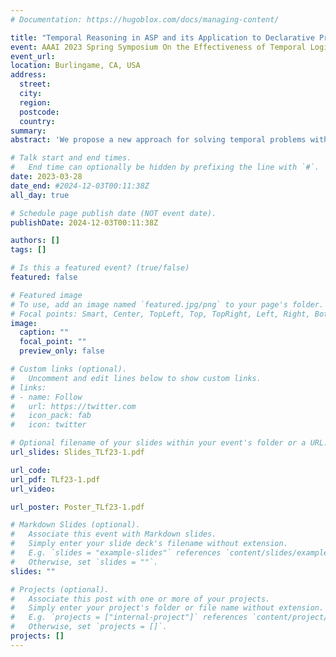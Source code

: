 ```yaml
---
# Documentation: https://hugoblox.com/docs/managing-content/

title: "Temporal Reasoning in ASP and its Application to Declarative Process Mining (TLf@AAAI-SSS'23)"
event: AAAI 2023 Spring Symposium On the Effectiveness of Temporal Logics on Finite Traces in AI
event_url:
location: Burlingame, CA, USA
address:
  street:
  city:
  region:
  postcode:
  country:
summary:
abstract: 'We propose a new approach for solving temporal problems with Answer Set Programming that exploit the automata representation of LTLf formulae and apply it to a selection of Declarative Process Mining problems.'

# Talk start and end times.
#   End time can optionally be hidden by prefixing the line with `#`.
date: 2023-03-28
date_end: #2024-12-03T00:11:38Z
all_day: true

# Schedule page publish date (NOT event date).
publishDate: 2024-12-03T00:11:38Z

authors: []
tags: []

# Is this a featured event? (true/false)
featured: false

# Featured image
# To use, add an image named `featured.jpg/png` to your page's folder. 
# Focal points: Smart, Center, TopLeft, Top, TopRight, Left, Right, BottomLeft, Bottom, BottomRight.
image:
  caption: ""
  focal_point: ""
  preview_only: false

# Custom links (optional).
#   Uncomment and edit lines below to show custom links.
# links:
# - name: Follow
#   url: https://twitter.com
#   icon_pack: fab
#   icon: twitter

# Optional filename of your slides within your event's folder or a URL.
url_slides: Slides_TLf23-1.pdf

url_code:
url_pdf: TLf23-1.pdf
url_video:

url_poster: Poster_TLf23-1.pdf

# Markdown Slides (optional).
#   Associate this event with Markdown slides.
#   Simply enter your slide deck's filename without extension.
#   E.g. `slides = "example-slides"` references `content/slides/example-slides.md`.
#   Otherwise, set `slides = ""`.
slides: ""

# Projects (optional).
#   Associate this post with one or more of your projects.
#   Simply enter your project's folder or file name without extension.
#   E.g. `projects = ["internal-project"]` references `content/project/deep-learning/index.md`.
#   Otherwise, set `projects = []`.
projects: []
---
```

